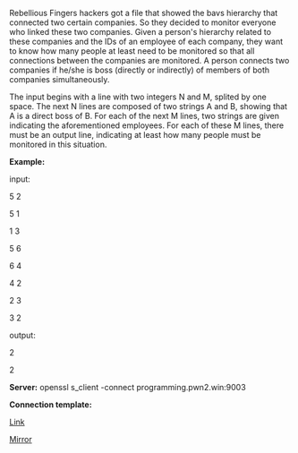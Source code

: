 
Rebellious Fingers hackers got a file that showed the bavs hierarchy that connected two certain companies. So they decided to monitor everyone who linked these two companies. Given a person's hierarchy related to these companies and the IDs of an employee of each company, they want to know how many people at least need to be monitored so that all connections between the companies are monitored. A person connects two companies if he/she is boss (directly or indirectly) of members of both companies simultaneously.

The input begins with a line with two integers N and M, splited by one space. The next N lines are composed of two strings A and B, showing that A is a direct boss of B. For each of the next M lines, two strings are given indicating the aforementioned employees. For each of these M lines, there must be an output line, indicating at least how many people must be monitored in this situation.

**Example:**

input:

5 2

5 1

1 3

5 6

6 4

4 2

2 3

3 2

output:

2

2

**Server:** openssl s_client -connect programming.pwn2.win:9003

**Connection template:** 

[Link](https://cloud.ufscar.br:8080/v1/AUTH_c93b694078064b4f81afd2266a502511/static.pwn2win.party/the-bavarian-hierarchy-template_7684169bed405726993790ac237e21e67d71c532fc1c81005332f605b2de4548.tar.gz)

[Mirror](https://static.pwn2win.party/the-bavarian-hierarchy-template_7684169bed405726993790ac237e21e67d71c532fc1c81005332f605b2de4548.tar.gz)
